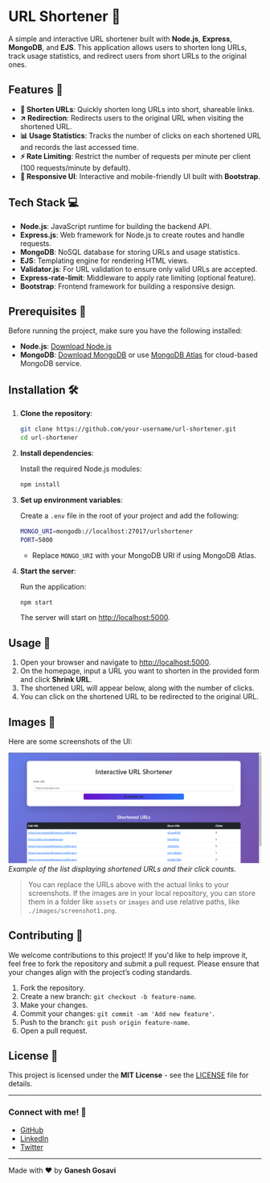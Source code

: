 # URL Shortener 🚀

A simple and interactive URL shortener built with **Node.js**, **Express**, **MongoDB**, and **EJS**. This application allows users to shorten long URLs, track usage statistics, and redirect users from short URLs to the original ones.

## Features 🌟

- **🔗 Shorten URLs**: Quickly shorten long URLs into short, shareable links.
- **↗️ Redirection**: Redirects users to the original URL when visiting the shortened URL.
- **📊 Usage Statistics**: Tracks the number of clicks on each shortened URL and records the last accessed time.
- **⚡ Rate Limiting**: Restrict the number of requests per minute per client (100 requests/minute by default).
- **🎨 Responsive UI**: Interactive and mobile-friendly UI built with **Bootstrap**.

## Tech Stack 💻

- **Node.js**: JavaScript runtime for building the backend API.
- **Express.js**: Web framework for Node.js to create routes and handle requests.
- **MongoDB**: NoSQL database for storing URLs and usage statistics.
- **EJS**: Templating engine for rendering HTML views.
- **Validator.js**: For URL validation to ensure only valid URLs are accepted.
- **Express-rate-limit**: Middleware to apply rate limiting (optional feature).
- **Bootstrap**: Frontend framework for building a responsive design.

## Prerequisites 🔧

Before running the project, make sure you have the following installed:

- **Node.js**: [Download Node.js](https://nodejs.org/)
- **MongoDB**: [Download MongoDB](https://www.mongodb.com/try/download/community) or use [MongoDB Atlas](https://www.mongodb.com/cloud/atlas) for cloud-based MongoDB service.

## Installation 🛠️

1. **Clone the repository**:

    ```bash
    git clone https://github.com/your-username/url-shortener.git
    cd url-shortener
    ```

2. **Install dependencies**:

    Install the required Node.js modules:

    ```bash
    npm install
    ```

3. **Set up environment variables**:

    Create a `.env` file in the root of your project and add the following:

    ```bash
    MONGO_URI=mongodb://localhost:27017/urlshortener
    PORT=5000
    ```

    - Replace `MONGO_URI` with your MongoDB URI if using MongoDB Atlas.

4. **Start the server**:

    Run the application:

    ```bash
    npm start
    ```

    The server will start on [http://localhost:5000](http://localhost:5000).

## Usage 🚀

1. Open your browser and navigate to [http://localhost:5000](http://localhost:5000).
2. On the homepage, input a URL you want to shorten in the provided form and click **Shrink URL**.
3. The shortened URL will appear below, along with the number of clicks.
4. You can click on the shortened URL to be redirected to the original URL.

## Images 📸

Here are some screenshots of the UI:

![Screenshot 1](./Screenshot/Screenshot.png) 
*Example of the list displaying shortened URLs and their click counts.*

> You can replace the URLs above with the actual links to your screenshots. If the images are in your local repository, you can store them in a folder like `assets` or `images` and use relative paths, like `./images/screenshot1.png`.

## Contributing 🤝

We welcome contributions to this project! If you'd like to help improve it, feel free to fork the repository and submit a pull request. Please ensure that your changes align with the project’s coding standards.

1. Fork the repository.
2. Create a new branch: `git checkout -b feature-name`.
3. Make your changes.
4. Commit your changes: `git commit -am 'Add new feature'`.
5. Push to the branch: `git push origin feature-name`.
6. Open a pull request.

## License 📄

This project is licensed under the **MIT License** - see the [LICENSE](LICENSE) file for details.

---

### Connect with me! 💬

- [GitHub](https://github.com/Ganesh-Gosavi)
- [LinkedIn](https://www.linkedin.com/in/ganesh-gosavi-6856b1230/)
- [Twitter](https://twitter.com/ganeshgosavi95697)

---

Made with ❤️ by **Ganesh Gosavi**
